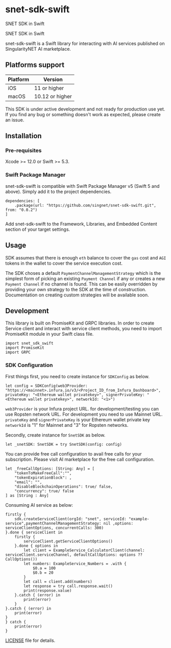 # snet-sdk-swift
SNET SDK in Swift

SNET SDK in Swift

snet-sdk-swift is a Swift library for interacting with AI services published on SingularityNET AI marketplace.

## Platforms support

| Platform | Version |
| ------ | ------ |
| iOS | 11 or higher |
| macOS | 10.12 or higher |

This SDK is under active development and not ready for production use yet. If you find any bug or something doesn't work as expected, please create an issue.

## Installation

### Pre-requisites
Xcode >= 12.0 or Swift >= 5.3.

### Swift Package Manager

snet-sdk-swift is compatible with Swift Package Manager v5 (Swift 5 and above). Simply add it to the project dependencies.

```
dependencies: [
    .package(url: "https://github.com/singnet/snet-sdk-swift.git", from: "0.0.2")
]
```
Add snet-sdk-swift to the Framework, Libraries, and Embedded Content section of your target settings.


## Usage

SDK assumes that there is enough  ```eth``` balance to cover the ```gas``` cost and ```AGI``` tokens in the wallet to cover the service execution cost.

The SDK choses a default  ```PaymentChannelManagementStrategy```  which is the simplest form of picking an existing ```Payment Channel``` if any or creates a new ```Payment Channel``` if no channel is found. This can be easily overridden by providing your own strategy to the SDK at the time of construction. Documentation on creating custom strategies will be available soon.

## Development

This library is built on PromiseKit and GRPC libraries. In order to create Service client and interact with service client methods, you need to import PromiseKit module in your Swift class file.

```
import snet_sdk_swift
import PromiseKit
import GRPC
```
### SDK Configuration

First things first, you need to create instance for  ```SDKConfig``` as below.

```
let config = SDKConfig(web3Provider: "https://<mainnet>.infura.io/v3/<Project_ID_from_Infura_Dashboard>", privateKey: "<Ethereum wallet privatekey>", signerPrivateKey: "<Ethereum wallet privatekey>", networkId: "<1>")
```
```web3Provider``` is your Infura project URL. for development/testing you can use Ropsten network URL. For development you need to use Mainnet URL.
```privateKey``` and ```signerPrivateKey``` is your Ethereum wallet private key
```networkId``` is "1" for Mainnet and "3" for Ropsten networks.

Secondly, create instance for ```SnetSDK``` as below.

```
let _snetSDK: SnetSDK = try SnetSDK(config: config)
```
You can provide free call configuration to avail free calls for your subscription. Please visit AI marketplace for the free call configuration.

```
let _freeCallOptions: [String: Any] = [
    "tokenToMakeFreeCall":"",
    "tokenExpirationBlock": ,
    "email": "",
    "disableBlockchainOperations": true/ false,
    "concurrency": true/ false
] as [String : Any]
```

Consuming AI service as below:

```
firstly {
    sdk.createServiceClient(orgId: "snet", serviceId: "example-service",paymentChannelManagementStrategy: nil ,options: serviceClientOptions, concurrentCalls: 300)
}.done { serviceClient in
    firstly {
        serviceClient.getServiceClientOptions()
    }.done { options in
        let client = ExampleService_CalculatorClient(channel: serviceClient.serviceChannel, defaultCallOptions: options ?? CallOptions())
        let numbers: ExampleService_Numbers = .with {
            $0.a = 100
            $0.b = 20
        }
        let call = client.add(numbers)
        let response = try call.response.wait()
        print(response.value)
    }.catch { (error) in
        print(error)
    }
}.catch { (error) in
    print(error)
}
} catch {
    print(error)
}
```

[LICENSE](https://github.com/singnet/snet-sdk-swift/blob/main/LICENSE) file for details.
